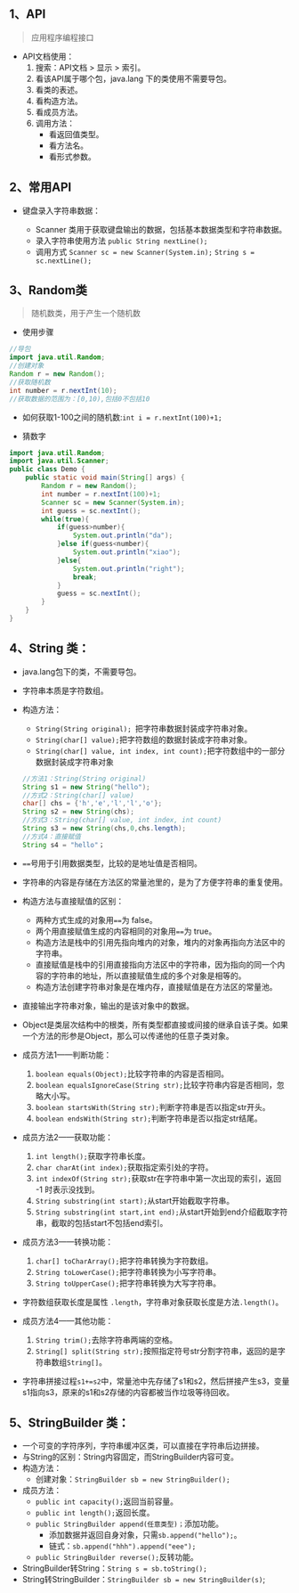 ## 1、API

> 应用程序编程接口

- API文档使用：
  1. 搜索：API文档 > 显示 > 索引。
  2. 看该API属于哪个包，java.lang 下的类使用不需要导包。
  3. 看类的表述。
  4. 看构造方法。
  5. 看成员方法。
  6. 调用方法：
     - 看返回值类型。
     - 看方法名。
     - 看形式参数。

## 2、常用API

- 键盘录入字符串数据：

  - Scanner 类用于获取键盘输出的数据，包括基本数据类型和字符串数据。
  - 录入字符串使用方法 `public String nextLine();`
  - 调用方式 `Scanner sc = new Scanner(System.in);` `String s = sc.nextLine();`

## 3、Random类

> 随机数类，用于产生一个随机数

- 使用步骤

```Java
//导包
import java.util.Random;
//创建对象
Random r = new Random();
//获取随机数
int number = r.nextInt(10);
//获取数据的范围为：[0,10),包括0不包括10
```

- 如何获取1-100之间的随机数:`int i = r.nextInt(100)+1;`

- 猜数字

```Java
import java.util.Random;
import java.util.Scanner;
public class Demo {
	public static void main(String[] args) {
		Random r = new Random();
		int number = r.nextInt(100)+1;
		Scanner sc = new Scanner(System.in);
		int guess = sc.nextInt();
		while(true){
			if(guess>number){
				System.out.println("da");
			}else if(guess<number){
				System.out.println("xiao");
			}else{
				System.out.println("right");
				break;
			}
			guess = sc.nextInt();
		}
	}
}
```

## 4、String 类：

  - java.lang包下的类，不需要导包。

  - 字符串本质是字符数组。

  - 构造方法：

    - `String(String original); `把字符串数据封装成字符串对象。
    - `String(char[] value);`把字符数组的数据封装成字符串对象。
    - `String(char[] value, int index, int count);`把字符数组中的一部分数据封装成字符串对象

    ```Java
    //方法1：String(String original)
    String s1 = new String("hello");
    //方式2：String(char[] value)
    char[] chs = {'h','e','l','l','o'};
    String s2 = new String(chs);
    //方式3：String(char[] value, int index, int count)
    String s3 = new String(chs,0,chs.length);
    //方式4：直接赋值
    String s4 = "hello"；
    ```

  - `==`号用于引用数据类型，比较的是地址值是否相同。

  - 字符串的内容是存储在方法区的常量池里的，是为了方便字符串的重复使用。

  - 构造方法与直接赋值的区别：

    - 两种方式生成的对象用`==`为 false。
    - 两个用直接赋值生成的内容相同的对象用`==`为 true。
    - 构造方法是栈中的引用先指向堆内的对象，堆内的对象再指向方法区中的字符串。
    - 直接赋值是栈中的引用直接指向方法区中的字符串，因为指向的同一个内容的字符串的地址，所以直接赋值生成的多个对象是相等的。
    - 构造方法创建字符串对象是在堆内存，直接赋值是在方法区的常量池。

  - 直接输出字符串对象，输出的是该对象中的数据。

  - Object是类层次结构中的根类，所有类型都直接或间接的继承自该子类。如果一个方法的形参是Object，那么可以传递他的任意子类对象。

  - 成员方法1——判断功能：

    1. `boolean equals(Object);`比较字符串的内容是否相同。
    2. `boolean equalsIgnoreCase(String str);`比较字符串内容是否相同，忽略大小写。
    3. `boolean startsWith(String str);`判断字符串是否以指定str开头。
    4. `boolean endsWith(String str);`判断字符串是否以指定str结尾。

  - 成员方法2——获取功能：

    1. `int length();`获取字符串长度。
    2. `char charAt(int index);`获取指定索引处的字符。
    3. `int indexOf(String str);`获取str在字符串中第一次出现的索引，返回 -1 时表示没找到。
    4. `String substring(int start);`从start开始截取字符串。
    5. `String substring(int start,int end);`从start开始到end介绍截取字符串，截取的包括start不包括end索引。

  - 成员方法3——转换功能：

    1. `char[] toCharArray();`把字符串转换为字符数组。
    2. `String toLowerCase();`把字符串转换为小写字符串。
    3. `String toUpperCase();`把字符串转换为大写字符串。

  - 字符数组获取长度是属性 `.length`，字符串对象获取长度是方法`.length()`。

  - 成员方法4——其他功能：

    1. `String trim();`去除字符串两端的空格。
    2. `String[] split(String str);`按照指定符号str分割字符串，返回的是字符串数组`String[]`。

  - 字符串拼接过程`s1+=s2`中，常量池中先存储了s1和s2，然后拼接产生s3，变量s1指向s3，原来的s1和s2存储的内容都被当作垃圾等待回收。

## 5、StringBuilder 类：

- 一个可变的字符序列，字符串缓冲区类，可以直接在字符串后边拼接。
- 与String的区别：String内容固定，而StringBuilder内容可变。
- 构造方法：
  - 创建对象：`StringBuilder sb = new StringBuilder();`
- 成员方法：
  - `public int capacity();`返回当前容量。
  - `public int length();`返回长度。
  - `public StringBuilder append(任意类型)；`添加功能。
    - 添加数据并返回自身对象，只需`sb.append("hello");`。
    - 链式：`sb.append("hhh").append("eee");`
  - `public StringBuilder reverse();`反转功能。
- StringBuilder转String：`String s = sb.toString();`
- String转StringBuilder：`StringBuilder sb = new StringBuilder(s)`;